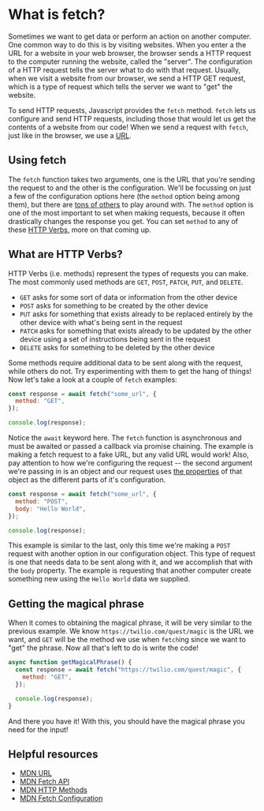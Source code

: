 # What is fetch?

Sometimes we want to get data or perform an action on another computer. One common way to do this is by visiting websites. When you enter a the URL for a website in your web browser, the browser sends a HTTP request to the computer running the website, called the "server". The configuration of a HTTP request tells the server what to do with that request. Usually, when we visit a website from our browser, we send a HTTP GET request, which is a type of request which tells the server we want to "get" the website. 

To send HTTP requests, Javascript provides the `fetch` method. `fetch` lets us configure and send HTTP requests, including those that would let us get the contents of a website from our code! When we send a request with `fetch`, just like in the browser, we use a [URL](https://developer.mozilla.org/en-US/docs/Web/API/URL).

## Using fetch

The `fetch` function takes two arguments, one is the URL that you're sending the request to and the other is the configuration. We'll be focussing on just a few of the configuration options here (the `method` option being among them), but there are [tons of others](https://developer.mozilla.org/en-US/docs/Web/API/fetch#parameters) to play around with. The `method` option is one of the most important to set when making requests, because it often drastically changes the response you get. You can set `method` to any of these [HTTP Verbs](https://developer.mozilla.org/en-US/docs/Web/HTTP/Methods), more on that coming up.

## What are HTTP Verbs?

HTTP Verbs (i.e. methods) represent the types of requests you can make. The most commonly used methods are `GET`, `POST`, `PATCH`, `PUT`, and `DELETE`.

- `GET` asks for some sort of data or information from the other device
- `POST` asks for something to be created by the other device
- `PUT` asks for something that exists already to be replaced entirely by the other device with what's being sent in the request
- `PATCH` asks for something that exists already to be updated by the other device using a set of instructions being sent in the request
- `DELETE` asks for something to be deleted by the other device

Some methods require additional data to be sent along with the request, while others do not. Try experimenting with them to get the hang of things! Now let's take a look at a couple of `fetch` examples:

```js
const response = await fetch("some_url", {
  method: "GET",
});

console.log(response);
```

Notice the `await` keyword here. The `fetch` function is asynchronous and must be awaited or passed a callback via promise chaining. The example is making a fetch request to a fake URL, but any valid URL would work! Also, pay attention to how we're configuring the request -- the second argument we're passing in is an object and our request uses [the properties](https://developer.mozilla.org/en-US/docs/Web/API/fetch#parameters:~:text=A%20Request%20object.-,options,-Optional) of that object as the different parts of it's configuration.

```js
const response = await fetch("some_url", {
  method: "POST",
  body: "Hello World",
});

console.log(response);
```

This example is similar to the last, only this time we're making a `POST` request with another option in our configuration object. This type of request is one that needs data to be sent along with it, and we accomplish that with the `body` property. The example is requesting that another computer create something new using the `Hello World` data we supplied.

## Getting the magical phrase

When it comes to obtaining the magical phrase, it will be very similar to the previous example. We know `https://twilio.com/quest/magic` is the URL we want, and `GET` will be the method we use when `fetch`ing since we want to "get" the phrase. Now all that's left to do is write the code!

```js
async function getMagicalPhrase() {
  const response = await fetch("https://twilio.com/quest/magic", {
    method: "GET",
  });

  console.log(response);
}
```

And there you have it! With this, you should have the magical phrase you need for the input!

## Helpful resources

- [MDN URL](https://developer.mozilla.org/en-US/docs/Web/API/URL)
- [MDN Fetch API](https://developer.mozilla.org/en-US/docs/Web/API/Fetch_API)
- [MDN HTTP Methods](https://developer.mozilla.org/en-US/docs/Web/HTTP/Methods)
- [MDN Fetch Configuration](https://developer.mozilla.org/en-US/docs/Web/API/fetch#parameters:~:text=A%20Request%20object.-,options,-Optional)
